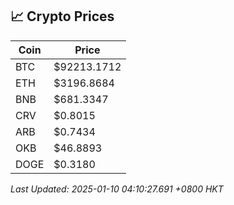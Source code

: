 ## 📈 Crypto Prices

| Coin | Price |
| ---- | ----- |
| BTC | $92213.1712 |
| ETH | $3196.8684 |
| BNB | $681.3347 |
| CRV | $0.8015 |
| ARB | $0.7434 |
| OKB | $46.8893 |
| DOGE | $0.3180 |

_Last Updated: 2025-01-10 04:10:27.691 +0800 HKT_